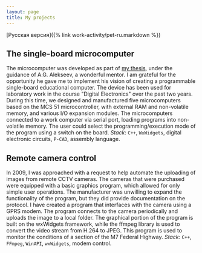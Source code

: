 ```yaml
---
layout: page
title: My projects
---
```


[Русская версия]({% link work-activity/pet-ru.markdown %})

## The single-board microcomputer

  The microcomputer was developed as part of [my thesis](https://github.com/wolodyx/EduBoard/blob/master/docs/diploma-presentation.pdf), under the guidance of A.G. Alekseev, a wonderful mentor.
  I am grateful for the opportunity he gave me to implement his vision of creating a programmable single-board educational computer.
  The device has been used for laboratory work in the course "Digital Electronics" over the past two years.
  During this time, we designed and manufactured five microcomputers based on the MCS 51 microcontroller, with external RAM and non-volatile memory, and various I/O expansion modules.
  The microcomputers connected to a work computer via serial port, loading programs into non-volatile memory.
  The user could select the programming/execution mode of the program using a switch on the board.
  *Stack*: `C++`, `WxWidgets`, digital electronic circuits, `P-CAD`, assembly language.


## Remote camera control

  In 2009, I was approached with a request to help automate the uploading of images from remote CCTV cameras.
  The cameras that were purchased were equipped with a basic graphics program, which allowed for only simple user operations.
  The manufacturer was unwilling to expand the functionality of the program, but they did provide documentation on the protocol.
  I have created a program that interfaces with the camera using a GPRS modem.
  The program connects to the camera periodically and uploads the image to a local folder.
  The graphical portion of the program is built on the wxWidgets framework, while the ffmpeg library is used to convert the video stream from H.264 to JPEG.
  This program is used to monitor the conditions of a section of the M7 Federal Highway.
  *Stack*: `C++`, `FFmpeg`, `WinAPI`, `wxWidgets`, modem control.
